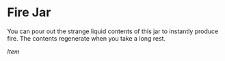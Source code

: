 # Fire Jar

You can pour out the strange liquid contents of this jar to instantly produce fire. The contents regenerate when you take a long rest.

*Item*
